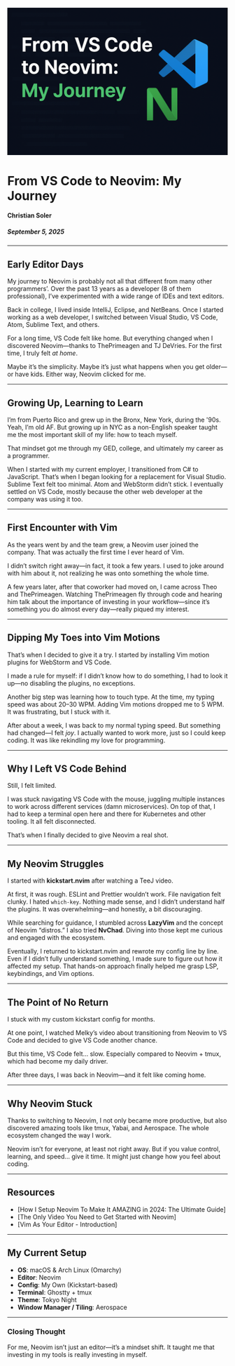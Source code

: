 ![](https://raw.githubusercontent.com/chrsolr/chrsolr/refs/heads/main/images/blog-vscode-neovim.png)

# From VS Code to Neovim: My Journey

#### Christian Soler
##### *September 5, 2025*

---

## Early Editor Days  
My journey to Neovim is probably not all that different from many other programmers’. Over the past 13 years as a developer (8 of them professional), I’ve experimented with a wide range of IDEs and text editors.  

Back in college, I lived inside IntelliJ, Eclipse, and NetBeans. Once I started working as a web developer, I switched between Visual Studio, VS Code, Atom, Sublime Text, and others.  

For a long time, VS Code felt like home. But everything changed when I discovered Neovim—thanks to ThePrimeagen and TJ DeVries. For the first time, I truly felt *at home*.  

Maybe it’s the simplicity. Maybe it’s just what happens when you get older—or have kids. Either way, Neovim clicked for me.  

---

## Growing Up, Learning to Learn  
I’m from Puerto Rico and grew up in the Bronx, New York, during the '90s. Yeah, I’m old AF. But growing up in NYC as a non-English speaker taught me the most important skill of my life: how to teach myself.  

That mindset got me through my GED, college, and ultimately my career as a programmer.  

When I started with my current employer, I transitioned from C# to JavaScript. That’s when I began looking for a replacement for Visual Studio. Sublime Text felt too minimal. Atom and WebStorm didn’t stick. I eventually settled on VS Code, mostly because the other web developer at the company was using it too.  

---

## First Encounter with Vim  
As the years went by and the team grew, a Neovim user joined the company. That was actually the first time I ever heard of Vim.  

I didn’t switch right away—in fact, it took a few years. I used to joke around with him about it, not realizing he was onto something the whole time.  

A few years later, after that coworker had moved on, I came across Theo and ThePrimeagen. Watching ThePrimeagen fly through code and hearing him talk about the importance of investing in your workflow—since it’s something you do almost every day—really piqued my interest.  

---

## Dipping My Toes into Vim Motions  
That’s when I decided to give it a try. I started by installing Vim motion plugins for WebStorm and VS Code.  

I made a rule for myself: if I didn’t know how to do something, I had to look it up—no disabling the plugins, no exceptions.  

Another big step was learning how to touch type. At the time, my typing speed was about 20–30 WPM. Adding Vim motions dropped me to 5 WPM. It was frustrating, but I stuck with it.  

After about a week, I was back to my normal typing speed. But something had changed—I felt *joy*. I actually wanted to work more, just so I could keep coding. It was like rekindling my love for programming.  

---

## Why I Left VS Code Behind  
Still, I felt limited.  

I was stuck navigating VS Code with the mouse, juggling multiple instances to work across different services (damn microservices). On top of that, I had to keep a terminal open here and there for Kubernetes and other tooling. It all felt disconnected.  

That’s when I finally decided to give Neovim a real shot.  

---

## My Neovim Struggles  
I started with **kickstart.nvim** after watching a TeeJ video.  

At first, it was rough. ESLint and Prettier wouldn’t work. File navigation felt clunky. I hated `which-key`. Nothing made sense, and I didn’t understand half the plugins. It was overwhelming—and honestly, a bit discouraging.  

While searching for guidance, I stumbled across **LazyVim** and the concept of Neovim “distros.” I also tried **NvChad**. Diving into those kept me curious and engaged with the ecosystem.  

Eventually, I returned to kickstart.nvim and rewrote my config line by line. Even if I didn’t fully understand something, I made sure to figure out how it affected my setup. That hands-on approach finally helped me grasp LSP, keybindings, and Vim options.  

---

## The Point of No Return  
I stuck with my custom kickstart config for months.  

At one point, I watched Melky’s video about transitioning from Neovim to VS Code and decided to give VS Code another chance.  

But this time, VS Code felt… slow. Especially compared to Neovim + tmux, which had become my daily driver.  

After three days, I was back in Neovim—and it felt like coming home.  

---

## Why Neovim Stuck  
Thanks to switching to Neovim, I not only became more productive, but also discovered amazing tools like tmux, Yabai, and Aerospace. The whole ecosystem changed the way I work.  

Neovim isn’t for everyone, at least not right away. But if you value control, learning, and speed… give it time. It might just change how you feel about coding.  

---

## Resources  
- [How I Setup Neovim To Make It AMAZING in 2024: The Ultimate Guide]  
- [The Only Video You Need to Get Started with Neovim]  
- [Vim As Your Editor - Introduction]  

---

## My Current Setup  
- **OS**: macOS & Arch Linux (Omarchy)  
- **Editor**: Neovim  
- **Config**: My Own (Kickstart-based)  
- **Terminal**: Ghostty + tmux  
- **Theme**: Tokyo Night  
- **Window Manager / Tiling**: Aerospace  

---

### Closing Thought  
For me, Neovim isn’t just an editor—it’s a mindset shift. It taught me that investing in my tools is really investing in myself.  
